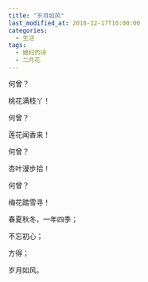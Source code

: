 ```yaml
---
title: "岁月如风"
last_modified_at: 2018-12-17T10:00:00
categories:
  - 生活
tags:
  - 媳妇的诗
  - 二月花
---
```


何曾？

桃花满枝丫！

何曾？

莲花闻香来！

何曾？

杏叶漫步拾！

何曾？

梅花踏雪寻！

春夏秋冬，一年四季；

不忘初心；

方得；

岁月如风。
